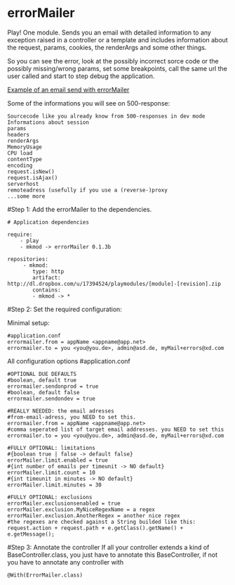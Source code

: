 errorMailer
===========
    
Play! One module. Sends you an email with detailed information to any exception raised in a controller or a template and includes information about the request, params, cookies, the renderArgs and some other things.

So you can see the error, look at the possibly incorrect sorce code or the possibly missing/wrong params, set some breakpoints, call the same url the user called and start to step debug the application.

[Example of an email send with errorMailer][1]

Some of the informations you will see on 500-response:

    Sourcecode like you already know from 500-responses in dev mode
    Informations about session
    params
    headers
    renderArgs
    MemoryUsage
    CPU load
    contentType
    encoding
    request.isNew()
    request.isAjax()
    serverhost
    remoteadress (usefully if you use a (reverse-)proxy
    ...some more
 
#Step 1: Add the errorMailer to the dependencies.

    # Application dependencies

    require:
        - play
        - mkmod -> errorMailer 0.1.3b
        
    repositories:
         - mkmod:
            type: http
            artifact: http://dl.dropbox.com/u/17394524/playmodules/[module]-[revision].zip
            contains:
            - mkmod -> *
        

    
#Step 2: Set the required configuration:

Minimal setup:

    #application.conf
    errormailer.from = appName <appname@app.net>
    errormailer.to = you <you@you.de>, admin@asd.de, myMail+errors@xd.com


All configuration options
    #application.conf

    #OPTIONAL DUE DEFAULTS
    #boolean, default true
    errormailer.sendonprod = true
    #boolean, default false
    errormailer.sendondev = true

    #REALLY NEEDED: the email adresses
    #from-email-adress, you NEED to set this. 
    errormailer.from = appName <appname@app.net>
    #comma seperated list of target email addresses. you NEED to set this
    errormailer.to = you <you@you.de>, admin@asd.de, myMail+errors@xd.com

    #FULLY OPTIONAL: limitations
    #{boolean true | false -> default false}
    errorMailer.limit.enabled = true
    #{int number of emails per timeunit -> NO default}
    errorMailer.limit.count = 10
    #{int timeunit in minutes -> NO default}
    errorMailer.limit.minutes = 30

    #FULLY OPTIONAL: exclusions
    errorMailer.exclusionsenabled = true
    errorMailer.exclusion.MyNiceRegexName = a regex
    errorMailer.exclusion.AnotherRegex = another nice regex
    #the regexes are checked against a String builded like this: request.action + request.path + e.getClass().getName() + e.getMessage();

#Step 3: Annotate the controller
If all your controller extends a kind of BaseController.class, you just have to annotate this BaseController, if not you have to annotate any controller with

    @With(ErrorMailer.class)


  [1]: http://dl.dropbox.com/u/17394524/playmodules/errorMailer.example.html